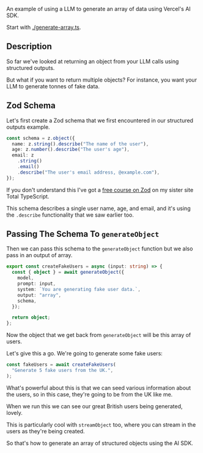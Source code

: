 An example of using a LLM to generate an array of data using Vercel's AI SDK.

Start with [./generate-array.ts](./generate-array.ts).

## Description

So far we've looked at returning an object from your LLM calls using structured outputs.

But what if you want to return multiple objects? For instance, you want your LLM to generate tonnes of fake data.

## Zod Schema

Let's first create a Zod schema that we first encountered in our structured outputs example.

```ts
const schema = z.object({
  name: z.string().describe("The name of the user"),
  age: z.number().describe("The user's age"),
  email: z
    .string()
    .email()
    .describe("The user's email address, @example.com"),
});
```

If you don't understand this I've got a [free course on Zod](https://www.totaltypescript.com/tutorials/zod) on my sister site Total TypeScript.

This schema describes a single user name, age, and email, and it's using the `.describe` functionality that we saw earlier too.

## Passing The Schema To `generateObject`

Then we can pass this schema to the `generateObject` function but we also pass in an output of array.

```ts
export const createFakeUsers = async (input: string) => {
  const { object } = await generateObject({
    model,
    prompt: input,
    system: `You are generating fake user data.`,
    output: "array",
    schema,
  });

  return object;
};
```

Now the object that we get back from `generateObject` will be this array of users.

Let's give this a go. We're going to generate some fake users:

```ts
const fakeUsers = await createFakeUsers(
  "Generate 5 fake users from the UK.",
);
```

What's powerful about this is that we can seed various information about the users, so in this case, they're going to be from the UK like me.

When we run this we can see our great British users being generated, lovely.

This is particularly cool with `streamObject` too, where you can stream in the users as they're being created.

So that's how to generate an array of structured objects using the AI SDK.
